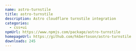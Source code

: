 ```yaml
---
name: astro-turnstile
title: astro-turnstile
description: Astro cloudflare turnstile integration
categories:
  - css+ui
npmUrl: https://www.npmjs.com/package/astro-turnstile
homepageUrl: https://github.com/hkbertoson/astro-turnstile
downloads: 245
---
```

